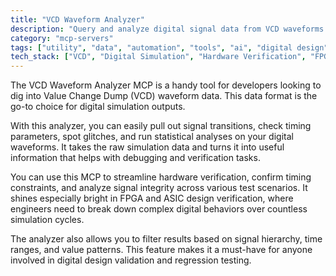 ```yaml
---
title: "VCD Waveform Analyzer"
description: "Query and analyze digital signal data from VCD waveforms for hardware verification and digital design applications."
category: "mcp-servers"
tags: ["utility", "data", "automation", "tools", "ai", "digital design", "signal analysis", "FPGA verification", "ASIC verification"]
tech_stack: ["VCD", "Digital Simulation", "Hardware Verification", "FPGA", "ASIC", "signal integrity analysis", "timing analysis"]
---
```


The VCD Waveform Analyzer MCP is a handy tool for developers looking to dig into Value Change Dump (VCD) waveform data. This data format is the go-to choice for digital simulation outputs.

With this analyzer, you can easily pull out signal transitions, check timing parameters, spot glitches, and run statistical analyses on your digital waveforms. It takes the raw simulation data and turns it into useful information that helps with debugging and verification tasks.

You can use this MCP to streamline hardware verification, confirm timing constraints, and analyze signal integrity across various test scenarios. It shines especially bright in FPGA and ASIC design verification, where engineers need to break down complex digital behaviors over countless simulation cycles. 

The analyzer also allows you to filter results based on signal hierarchy, time ranges, and value patterns. This feature makes it a must-have for anyone involved in digital design validation and regression testing.